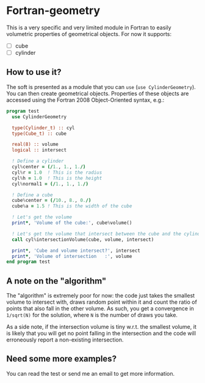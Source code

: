 # Fortran-geometry

This is a very specific and very limited module in Fortran to easily volumetric properties of geometrical objects.
For now it supports:
* [ ] cube
* [ ] cylinder

## How to use it?

The soft is presented as a module that you can `use` (`use CylinderGeometry`). You can then create geometrical objects. Properties of these objects are accessed using the Fortran 2008 Object-Oriented syntax, e.g.:
```fortran
program test
  use CylinderGeometry

  type(Cylinder_t) :: cyl
  type(Cube_t) :: cube

  real(8) :: volume
  logical :: intersect

  ! Define a cylinder
  cyl%center = (/1., 1., 1./)
  cyl%r = 1.0  ! This is the radius
  cyl%h = 1.0  ! This is the height
  cyl%normal1 = (/1., 1., 1./)

  ! Define a cube
  cube%center = (/10., 8., 0./)
  cube%a = 1.5 ! This is the width of the cube

  ! Let's get the volume
  print*, 'Volume of the cube:', cube%volume()

  ! Let's get the volume that intersect between the cube and the cylinder
  call cyl%intersectionVolume(cube, volume, intersect)

  print*, 'Cube and volume intersect?', intersect
  print*, 'Volume of intersection   :', volume
end program test
```

## A note on the "algorithm"

The "algorithm" is extremely poor for now: the code just takes the smallest volume to intersect with, draws random point within it and count the ratio of points that also fall in the other volume. As such, you get a convergence in `1/sqrt(N)` for the solution, where `N` is the number of draws you take.

As a side note, if the intersection volume is tiny w.r.t. the smallest volume, it is likely that you will get no point falling in the intersection and the code will erroneously report a non-existing intersection.

## Need some more examples?

You can read the test or send me an email to get more information.
